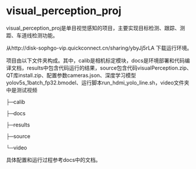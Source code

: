 # visual_perception_proj
visual_perception_proj是单目视觉感知的项目，主要实现目标检测、跟踪、测距、车道线检测功能。

从http://disk-sophgo-vip.quickconnect.cn/sharing/ybyJj5rLA  下载运行环境。

项目由以下文件夹构成。其中，calib是相机标定模块，docs是环境部署和代码编译文档，results中包含代码运行的结果，source包含代码visualPerception.zip、QT库install.zip、配置参数cameras.json、深度学习模型yolov5s_1batch_fp32.bmodel、运行脚本run_hdmi_yolo_line.sh，video文件夹中是测试视频

├─calib

├─docs

├─results

├─source

└─video

具体配置和运行过程参考docs中的文档。